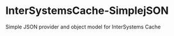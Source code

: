 InterSystemsCache-SimplejSON
============================

Simple JSON provider and object model for InterSystems Cache
